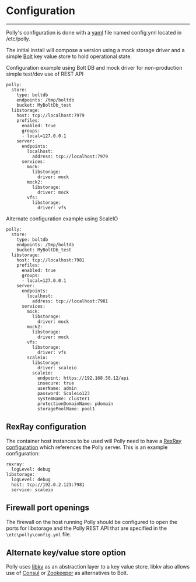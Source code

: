 # Configuration

---

Polly's configuration is done with a [yaml](http://www.yaml.org/start.html) file named config.yml located in /etc/polly.

The initial install will compose a version using a mock storage driver and a simple [Bolt](https://github.com/boltdb/bolt) key value store to hold operational state.

Configuration example using Bolt DB and mock driver for non-production simple test/dev use of REST API

```
polly:
  store:
    type: boltdb
    endpoints: /tmp/boltdb
    bucket: MyBoltDb_test
  libstorage:
    host: tcp://localhost:7979
    profiles:
      enabled: true
      groups:
      - local=127.0.0.1
    server:
      endpoints:
        localhost:
          address: tcp://localhost:7979
      services:
        mock:
          libstorage:
            driver: mock
        mock2:
          libstorage:
            driver: mock
        vfs:
          libstorage:
            driver: vfs
```

Alternate configuration example using ScaleIO

```
polly:
  store:
    type: boltdb
    endpoints: /tmp/boltdb
    bucket: MyBoltDb_test
  libstorage:
    host: tcp://localhost:7981
    profiles:
      enabled: true
      groups:
      - local=127.0.0.1
    server:
      endpoints:
        localhost:
          address: tcp://localhost:7981
      services:
        mock:
          libstorage:
            driver: mock
        mock2:
          libstorage:
            driver: mock
        vfs:
          libstorage:
            driver: vfs
        scaleio:
          libstorage:
            driver: scaleio
          scaleio:
            endpoint: https://192.168.50.12/api
            insecure: true
            userName: admin
            password: Scaleio123
            systemName: cluster1
            protectionDomainName: pdomain
            storagePoolName: pool1
```
## RexRay configuration

The container host instances to be used will Polly need to have a [RexRay configuration](http://rexray.readthedocs.io/en/stable/user-guide/config/) which references the Polly server. This is an example configuration:

```
rexray:
  logLevel: debug
libstorage:
  logLevel: debug 
  host: tcp://192.0.2.123:7981
  service: scaleio
```

## Firewall port openings

The firewall on the host running Polly should be configured to open the ports for libstorage and the Polly REST API that are specified in the `\etc\polly\config.yml` file.

## Alternate key/value store option

Polly uses [libkv](https://github.com/docker/libkv) as an abstraction layer to a key value store. libkv also allows use of [Consul](https://www.consul.io/intro/getting-started/kv.html) or [Zookeeper](https://zookeeper.apache.org/doc/r3.3.3/zookeeperStarted.html) as alternatives to Bolt.
